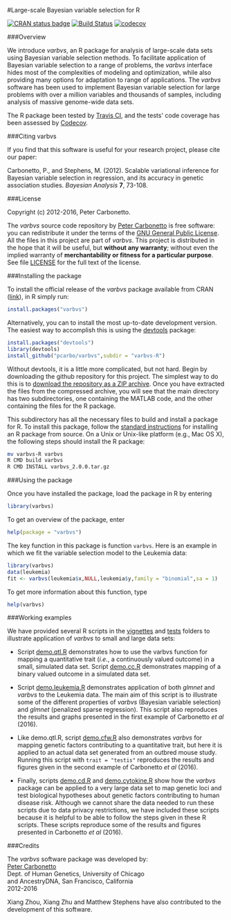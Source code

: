 #Large-scale Bayesian variable selection for R

[![CRAN status badge](http://www.r-pkg.org/badges/version/varbvs)](http://cran.r-project.org/package=varbvs)
[![Build Status](https://travis-ci.org/pcarbo/varbvs.svg?branch=master)](https://travis-ci.org/pcarbo/varbvs)
[![codecov](https://codecov.io/gh/pcarbo/varbvs/branch/master/graph/badge.svg)](https://codecov.io/gh/pcarbo/varbvs)

###Overview

We introduce *varbvs*, an R package for analysis of large-scale data
sets using Bayesian variable selection methods. To facilitate
application of Bayesian variable selection to a range of problems, the
*varbvs* interface hides most of the complexities of modeling and
optimization, while also providing many options for adaptation to
range of applications. The *varbvs* software has been used to
implement Bayesian variable selection for large problems with over a
million variables and thousands of samples, including analysis of
massive genome-wide data sets.

The R package been tested by
[Travis CI](https://travis-ci.org/pcarbo/varbvs.svg?branch=master),
and the tests' code coverage has been assessed by
[Codecov](https://codecov.io/gh/pcarbo/varbvs).

###Citing varbvs

If you find that this software is useful for your research project,
please cite our paper:

Carbonetto, P., and Stephens, M. (2012). Scalable variational
inference for Bayesian variable selection in regression, and its
accuracy in genetic association studies. *Bayesian Analysis* **7**,
73-108.

###License

Copyright (c) 2012-2016, Peter Carbonetto.

The *varbvs* source code repository by
[Peter Carbonetto](http://github.com/pcarbo) is free software: you can
redistribute it under the terms of the
[GNU General Public License](http://www.gnu.org/licenses/gpl.html). All
the files in this project are part of *varbvs*. This project is
distributed in the hope that it will be useful, but **without any
warranty**; without even the implied warranty of **merchantability or
fitness for a particular purpose**. See file [LICENSE](../LICENSE) for
the full text of the license.

###Installing the package

To install the official release of the *varbvs* package available from
CRAN ([link](http://www.r-pkg.org/pkg/varbvs)), in R simply run:

```R
install.packages("varbvs")
```

Alternatively, you can to install the most up-to-date development
version. The easiest way to accomplish this is using the
[devtools](http://www.r-pkg.org/pkg/devtools) package:

```R
install.packages("devtools")
library(devtools)
install_github("pcarbo/varbvs",subdir = "varbvs-R")
```

Without devtools, it is a little more complicated, but not
hard. Begin by downloading the github repository for this project. The
simplest way to do this is to
[download the repository as a ZIP archive](http://github.com/pcarbo/varbvs/archive/master.zip). Once
you have extracted the files from the compressed archive, you will see
that the main directory has two subdirectories, one containing the
MATLAB code, and the other containing the files for the R package.

This subdirectory has all the necessary files to build and install a
package for R. To install this package, follow the
[standard instructions](http://cran.r-project.org/doc/manuals/R-admin.html)
for installing an R package from source. On a Unix or Unix-like
platform (e.g., Mac OS X), the following steps should install the R
package:

```sh
mv varbvs-R varbvs
R CMD build varbvs
R CMD INSTALL varbvs_2.0.0.tar.gz
```

###Using the package

Once you have installed the package, load the package in R by entering

```R
library(varbvs)
```

To get an overview of the package, enter

```R
help(package = "varbvs")
```

The key function in this package is function <code>varbvs</code>.
Here is an example in which we fit the variable selection model to the
Leukemia data:

```R
library(varbvs)
data(leukemia)
fit <- varbvs(leukemia$x,NULL,leukemia$y,family = "binomial",sa = 1)
```

To get more information about this function, type

```R
help(varbvs)
```

###Working examples

We have provided several R scripts in the [vignettes](vignettes) and
[tests](tests) folders to illustrate application of *varbvs* to small
and large data sets:

+ Script [demo.qtl.R](tests/testthat/demo.qtl.R) demonstrates how to
use the varbvs function for mapping a quantitative trait (*i.e.*, a
continuously valued outcome) in a small, simulated data set. Script
[demo.cc.R](tests/testthat/demo.cc.R) demonstrates mapping of a binary
valued outcome in a simulated data set.

+ Script [demo.leukemia.R](vignettes/demo.leukemia.R) demonstrates
application of both *glmnet* and *varbvs* to the Leukemia data. The
main aim of this script is to illustrate some of the different
properties of *varbvs* (Bayesian variable selection) and *glmnet*
(penalized sparse regression). This script also reproduces the results
and graphs presented in the first example of Carbonetto *et al*
(2016).

+ Like demo.qtl.R, script [demo.cfw.R](vignettes/demo.cfw.R) also
demonstrates *varbvs* for mapping genetic factors contributing to a
quantitative trait, but here it is applied to an actual data set
generated from an outbred mouse study. Running this script with
<code>trait = "testis"</code> reproduces the results and figures given
in the second example of Carbonetto *et al* (2016).

+ Finally, scripts [demo.cd.R](vignettes/demo.cd.R) and
[demo.cytokine.R](vignettes/demo.cytokine.R) show how the *varbvs*
package can be applied to a very large data set to map genetic loci
and test biological hypotheses about genetic factors contributing to
human disease risk. Although we cannot share the data needed to run
these scripts due to data privacy restrictions, we have included these
scripts because it is helpful to be able to follow the steps given in
these R scripts. These scripts reproduce some of the results and
figures presented in Carbonetto *et al* (2016).

###Credits

The *varbvs* software package was developed by:<br>
[Peter Carbonetto](http://www.cs.ubc.ca/spider/pcarbo)<br>
Dept. of Human Genetics, University of Chicago<br>
and AncestryDNA, San Francisco, California<br>
2012-2016

Xiang Zhou, Xiang Zhu and Matthew Stephens have also contributed to
the development of this software.
